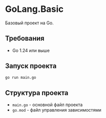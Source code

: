 # GoLang.Basic

Базовый проект на Go.

## Требования

- Go 1.24 или выше

## Запуск проекта

```bash
go run main.go
```

## Структура проекта

- `main.go` - основной файл проекта
- `go.mod` - файл управления зависимостями